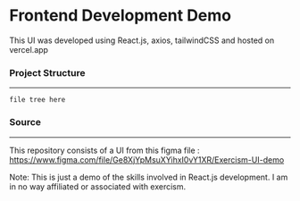 # Frontend Development Demo

This UI was developed using React.js, axios, tailwindCSS and hosted on vercel.app

### Project Structure
___

```
file tree here
```

### Source
___
This repository consists of a UI from this figma file : https://www.figma.com/file/Ge8XjYpMsuXYihxI0vY1XR/Exercism-UI-demo

Note: This is just a demo of the skills involved in React.js development. I am in no way affiliated or associated with exercism.
